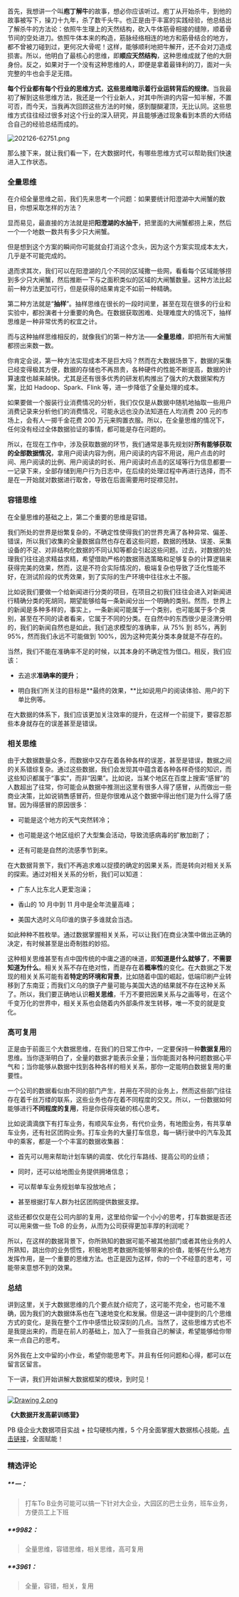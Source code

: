 <p data-nodeid="162511" class="">首先，我想讲一个叫<strong data-nodeid="162586">庖丁解牛</strong>的故事，想必你应该听过。庖丁从开始杀牛，到他的故事被写下，操刀十九年，杀了数千头牛。也正是由于丰富的实践经验，他总结出了解杀牛的方法论：依照牛生理上的天然结构，砍入牛体筋骨相接的缝隙，顺着骨节间的空处进刀。依照牛体本来的构造，筋脉经络相连的地方和筋骨结合的地方，都不曾被刀碰到过，更何况大骨呢！这样，能够顺利地把牛解开，还不会对刀造成损害。所以，他明白了最核心的思维，即<strong data-nodeid="162587">顺应天然结构</strong>，这种思维成就了他的大厨身份。反之，如果对于一个没有这种思维的人，即便是拿着最锋利的刀，面对一头完整的牛也会手足无措。</p>
<p data-nodeid="163166"><strong data-nodeid="163176">每个行业都有每个行业的思维方式</strong>，<strong data-nodeid="163177">这些思维暗示着行业运转背后的规律</strong>。当我最初了解到这些思维方法，我还是一个行业新人，对其中所讲的内容一知半解，不置可否，而今天，当我再次回顾这些方法的时候，感到醍醐灌顶，无比认同。这些思维方式往往经过很多对这个行业的深入研究，并且能够通过现象看到本质的大师结合自己的经验总结而成的。</p>
<p data-nodeid="163167" class="te-preview-highlight"><img src="https://s0.lgstatic.com/i/image6/M01/02/E7/Cgp9HWAeN32AYIspAAV3OAQ89DI985.png" alt="202126-62751.png" data-nodeid="163180"></p>



<p data-nodeid="162513">那么接下来，就让我们看一下，在大数据时代，有哪些思维方式可以帮助我们快速进入工作状态。</p>
<h3 data-nodeid="162514">全量思维</h3>
<p data-nodeid="162515">在介绍全量思维之前，我们先来思考一个问题：如果要统计阳澄湖中大闸蟹的数目，你想采取怎样的方法？</p>
<p data-nodeid="162516">显而易见，最直接的方法就是把<strong data-nodeid="162606">阳澄湖的水抽干</strong>，把里面的大闸蟹都捞上来，然后一个一个地数一数共有多少只大闸蟹。</p>
<p data-nodeid="162517">但是想到这个方案的瞬间你可能就会打消这个念头，因为这个方案实现成本太大，几乎是不可能完成的。</p>
<p data-nodeid="162518">退而求其次，我们可以在阳澄湖的几个不同的区域撒一些网，看看每个区域能够捞到多少只大闸蟹，然后推断一下与之面积类似的区域的大闸蟹数量。这种方法比起前一种方法更加可行，但是获得的结果肯定不如前一种精确。</p>
<p data-nodeid="162519">第二种方法就是“<strong data-nodeid="162614">抽样</strong>”。抽样思维在很长的一段时间里，甚至在现在很多的行业和实验中，都扮演者十分重要的角色。在数据获取困难、处理难度大的情况下，抽样思维是一种非常优秀的权宜之计。</p>
<p data-nodeid="162520">而与这种抽样思维相反的，就像我们的第一种方法——<strong data-nodeid="162620">全量思维</strong>，即把所有大闸蟹都捞出来数一数。</p>
<p data-nodeid="162521">你肯定会说，第一种方法实现成本不是巨大吗？然而在大数据场景下，数据的采集已经变得极其方便，数据的存储也不再昂贵，各种硬件的性能不断提高，数据的计算速度也越来越快。尤其是还有很多优秀的研发机构推出了强大的大数据架构方案，比如 Hadoop、Spark、Flink 等，进一步降低了全量处理的成本。</p>
<p data-nodeid="162522">如果要做一个服装行业消费情况的分析，我们仅仅是从数据中随机地抽取一些用户消费记录来分析他们的消费情况，可能永远也没办法知道在人均消费 200 元的市场上，会有人一掷千金花费 200 万元来购置衣服。所以，在全量思维的情况下，任何没有经过全体数据验证的事情，都可能是存在问题的。</p>
<p data-nodeid="162523">所以，在现在工作中，涉及获取数据的环节，我们通常是事先规划好<strong data-nodeid="162628">所有能够获取的全部数据情况</strong>，拿用户阅读内容为例，用户阅读的内容不用说，用户点击的时间、用户阅读的比例、用户阅读的时长、用户阅读时点击的区域等行为信息都要一一记录下来，全部存储到用户行为日志中，在后续的处理过程中再进行选择，而不是在一开始就对数据进行取舍，导致在后面需要用时捉襟见肘。</p>
<h3 data-nodeid="162524">容错思维</h3>
<p data-nodeid="162525">在全量思维的基础之上，第二个重要的思维是容错。</p>
<p data-nodeid="162526">我们所处的世界是纷繁复杂的，不确定性使得我们的世界充满了各种异常、偏差、错误，所以我们收集的全量数据自然也存在着这些问题，数据的残缺、误差、采集设备的不足、对非结构化数据的不同认知等都会引起这些问题。过去，对数据的处理我们往往追求精益求精，希望借助严格的数据筛选策略和足够复杂的计算逻辑来获得完美的效果，然而，这是不符合实际情况的，极端复杂也导致了泛化性能不好，在测试阶段的优秀效果，到了实际的生产环境中往往水土不服。</p>
<p data-nodeid="162527">比如说我们要做一个给新闻进行分类的项目，在项目之初我们往往会进入对新闻进行精确分类的死胡同，期望能够给每一条新闻分出一个明确的类别。然而，世界上的新闻是多种多样的，事实上，一条新闻可能属于一个类别，也可能属于多个类别，甚至在不同的读者看来，它属于不同的分类。在自然中的东西很少是泾渭分明的，我们的新闻自然也是如此，我们追求模型的准确率，从 75% 到 85%，再到 95%，然而我们永远不可能做到 100%，因为这种完美分类本身就是不存在的。</p>
<p data-nodeid="162528">当然，我们不能在准确率不足的时候，以其本身的不确定性为借口。相反，我们应该：</p>
<ul data-nodeid="162529">
<li data-nodeid="162530">
<p data-nodeid="162531">去追求<strong data-nodeid="162639">准确率的提升</strong>；</p>
</li>
<li data-nodeid="162532">
<p data-nodeid="162533">明白我们所关注的目标是**最终的效果，**比如说用户的阅读体验、用户的下单比例等。</p>
</li>
</ul>
<p data-nodeid="162534">在大数据的体系下，我们应该更加关注效率的提升，在这样一个前提下，要容忍那些本身就存在的误差甚至是错误。</p>
<h3 data-nodeid="162535">相关思维</h3>
<p data-nodeid="162536">由于大数据数量众多，而数据中又存在着各种各样的误差，甚至是错误，数据之间的关系错综复杂。通过这些数据，我们会发现其中蕴含着各种各样奇怪的知识，而这些知识都属于“事实”，而非“因果”。比如说，当某个地区在百度上搜索“感冒”的人数超出了往常，你可能会从数据中推测出这里有很多人得了感冒，从而做出一些商业决策，比如说销售感冒药，但是你很难从这个数据中得出他们是为什么得了感冒。因为得感冒的原因很多：</p>
<ul data-nodeid="162537">
<li data-nodeid="162538">
<p data-nodeid="162539">可能是这个地方的天气突然转冷；</p>
</li>
<li data-nodeid="162540">
<p data-nodeid="162541">也可能是这个地区组织了大型集会活动，导致流感病毒的扩散加剧了；</p>
</li>
<li data-nodeid="162542">
<p data-nodeid="162543">还有可能是自然的流感季节到来。</p>
</li>
</ul>
<p data-nodeid="162544">在大数据背景下，我们不再追求难以捉摸的确定的因果关系，而是转向对相关关系的探索。通过对相关关系的分析，我们可以知道：</p>
<ul data-nodeid="162545">
<li data-nodeid="162546">
<p data-nodeid="162547">广东人比东北人更爱泡澡；</p>
</li>
<li data-nodeid="162548">
<p data-nodeid="162549">香山的 10 月中到 11 月中是全年流量高峰；</p>
</li>
<li data-nodeid="162550">
<p data-nodeid="162551">美国大选时义乌印谁的旗子多谁就会当选。</p>
</li>
</ul>
<p data-nodeid="162552">如此种种不胜枚举。通过数据掌握相关关系，可以让我们在商业决策中做出正确的决定，有时候甚至是出奇制胜的妙招。</p>
<p data-nodeid="162553">这种相关思维甚至有点中国传统的中庸之道的味道，即<strong data-nodeid="162679">知道是什么就够了</strong>，<strong data-nodeid="162680">不需要知道为什么</strong>。相关关系不存在绝对性，而是存在着<strong data-nodeid="162681">概率性</strong>的变化。在大数据之下发现的相关关系可能有着<strong data-nodeid="162682">特定的环境和背景</strong>，比如随着中国的崛起，低端印刷产业转移到了东南亚；而我们义乌的旗子产量可能与美国大选的结果就不存在这种关系了。所以，我们要正确地认识<strong data-nodeid="162683">相关思维</strong>，千万不要把因果关系与之画等号，在这个千变万化的世界中，相关关系也会随着内外部条件发生转移，唯一不变的就是变化。</p>
<h3 data-nodeid="162554">高可复用</h3>
<p data-nodeid="162555">正是由于前面三个大数据思维，在我们的日常工作中，一定要保持一种<strong data-nodeid="162690">数据复用</strong>的思维。当你逐渐明白了，全量的数据才能表示全量；当你能面对各种问题数据心平气和；当你能够从数据中找到各种各样的相关关系，那你一定能明白数据复用的重要性。</p>
<p data-nodeid="162556">一个公司的数据看似由不同的部门产生，并用在不同的业务上，然而这些部门往往存在着千丝万缕的联系，这些业务也存在着不同程度的交叉。所以，一份数据如何能够进行<strong data-nodeid="162696">不同程度的复用</strong>，将是你获得突破的核心思考。</p>
<p data-nodeid="162557">比如说滴滴旗下有打车业务，有顺风车业务，有代价业务，有地图业务，有共享单车业务，还有社区团购业务。打车业务的大量打车信息，每一辆行驶中的汽车及其中的乘客，都是一个个丰富的数据收集器：</p>
<ul data-nodeid="162558">
<li data-nodeid="162559">
<p data-nodeid="162560">首先可以用来帮助计划车辆的调度、优化行车路线、提高公司的业绩；</p>
</li>
<li data-nodeid="162561">
<p data-nodeid="162562">同时，还可以给地图业务提供拥堵信息；</p>
</li>
<li data-nodeid="162563">
<p data-nodeid="162564">可以帮单车业务规划单车投放地点；</p>
</li>
<li data-nodeid="162565">
<p data-nodeid="162566">甚至根据打车人群为社区团购提供数据支撑。</p>
</li>
</ul>
<p data-nodeid="162567">这些还都仅仅是在公司内部的复用，这里给你留一个小小的思考，打车数据是否还可以用来做一些 ToB 的业务，从而为公司获得更加丰厚的利润呢？</p>
<p data-nodeid="162568">所以，在这样的数据背景下，你所熟知的数据可能不被其他部门或者其他业务的人所熟知，跳出你的业务惯性，积极地思考数据所能够带来的价值，能够在什么地方发挥作用，是一个重要的思维方法。也正是因为这样，你的一个不经意的思考，可能带来意想不到的效果。</p>
<h3 data-nodeid="162569">总结</h3>
<p data-nodeid="162570">讲到这里，关于大数据思维的几个要点就介绍完了，这可能不完全，也可能不准确，因为我们的大数据体系也在飞速地变化和发展。但是这一讲中提到的几个思维方式的变化，是我在整个工作中感悟比较深刻的几点。当然了，这些思维方式也不是我提出来的，而是在前人的基础上，加入了一些我自己的解读，希望能够给你带来一点自己的思考。</p>
<p data-nodeid="162571">另外我在上文中留的小作业，希望你能思考下。并且有任何问题和心得，都可以在留言区留言。</p>
<p data-nodeid="162572">下一讲，我们开始讲解大数据框架的模块，到时见！</p>
<hr data-nodeid="162573">
<p data-nodeid="162574"><a href="https://shenceyun.lagou.com/r/rJs" data-nodeid="162712"><img src="https://s0.lgstatic.com/i/image6/M00/00/6D/Cgp9HWAaHaOAI85HAAUCrlmIuEw966.png" alt="Drawing 2.png" data-nodeid="162711"></a></p>
<p data-nodeid="162575"><strong data-nodeid="162716">《大数据开发高薪训练营》</strong></p>
<p data-nodeid="162576" class="">PB 级企业大数据项目实战 + 拉勾硬核内推，5 个月全面掌握大数据核心技能。<a href="https://shenceyun.lagou.com/r/rJs" data-nodeid="162720">点击链接</a>，全面赋能！</p>

---

### 精选评论

##### **一：
> 打车To B业务可能可以搞一下针对大企业，大园区的巴士业务，班车业务，方便员工上下班

##### **9982：
> 全量思维，容错思维，相关思维，高可复用

##### **3961：
> 全量，容错，相关，复用

